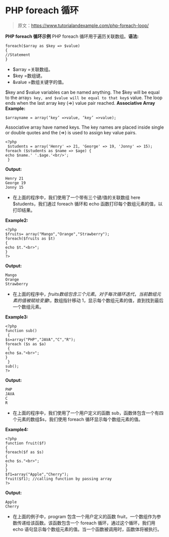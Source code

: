 # PHP foreach 循环

> 原文：<https://www.tutorialandexample.com/php-foreach-loop/>

**PHP foreach 循环示例** PHP foreach 循环用于遍历关联数组。**语法:**

```
foreach($array as $key => $value)
{
//Statement
}
```

*   $array =关联数组。
*   $key =数组键。
*   &value =数组关键字的值。

$key and $value variables can be named anything. The $key will be equal to the array`s key, and $value will be equal to that key`s value. The loop ends when the last array key (=>) value pair reached. **Associative Array Example:**

```
$arrayname = array(‘key’ =>value, ‘key’ =>value);
```

Associative array have named keys. The key names are placed inside single or double quotes and the (=>) is used to assign key value pairs.

```
<?php
 $students = array('Henry' => 21, 'George' => 19, 'Jonny' => 15);
foreach ($students as $name => $age) {
echo $name.' '.$age.'<br/>';
 }
```

**Output:**

```
Henry 21
George 19
Jonny 15

```

*   在上面的程序中，我们使用了一个带有三个键/值的关联数组 here $students，我们通过 foreach 循环和 echo 函数打印每个数组元素的值，以打印结果。

**Example2:**

```
<?php
$fruits= array("Mango","Orange","Strawberry");
foreach($fruits as $t)
{
echo $t."<br>";
}
?>
```

**Output:**

```
Mango
Orange
Strawberry
```

*   在上面的程序中，$fruits 数组包含三个元素。对于每次循环迭代，当前数组元素的值被赋给变量$t，数组指针移动 1，显示每个数组元素的值，直到找到最后一个数组元素。

**Example3:**

```
<?php
function sub()
 {
$s=array("PHP","JAVA","C","R");
foreach ($s as $a)
 {
echo $a."<br>";
}
 }         
sub();
?>
```

**Output:**

```
PHP
JAVA
C
R
```

*   在上面的程序中，我们使用了一个用户定义的函数 sub，函数体包含一个有四个元素的数组$s，我们使用 foreach 循环显示每个数组元素的值。

**Example4:**

```
<?php
function fruit($f)
{
foreach($f as $s)
{
echo $s."<br>";
}
}
$f1=array("Apple","Cherry");
fruit($f1); //calling function by passing array
?>

```

**Output:**

```
Apple
Cherry
```

*   在上面的例子中，program 包含一个用户定义的函数 fruit，一个数组作为参数传递给该函数。该函数包含一个 foreach 循环，通过这个循环，我们用 echo 语句显示每个数组元素的值。当一个函数被调用时，函数体将被执行。